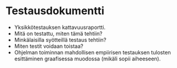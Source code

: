 # Testausdokumentti

- Yksikkötestauksen kattavuusraportti.
- Mitä on testattu, miten tämä tehtiin?
- Minkälaisilla syötteillä testaus tehtiin?
- Miten testit voidaan toistaa?
- Ohjelman toiminnan mahdollisen empiirisen testauksen tulosten esittäminen graafisessa muodossa (mikäli sopii aiheeseen).
